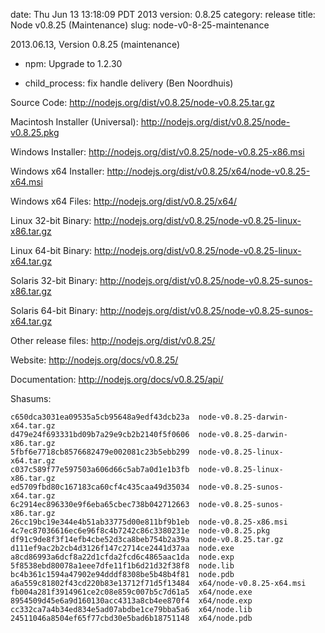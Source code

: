 date: Thu Jun 13 13:18:09 PDT 2013
version: 0.8.25
category: release
title: Node v0.8.25 (Maintenance)
slug: node-v0-8-25-maintenance

2013.06.13, Version 0.8.25 (maintenance)

* npm: Upgrade to 1.2.30

* child_process: fix handle delivery (Ben Noordhuis)


Source Code: http://nodejs.org/dist/v0.8.25/node-v0.8.25.tar.gz

Macintosh Installer (Universal): http://nodejs.org/dist/v0.8.25/node-v0.8.25.pkg

Windows Installer: http://nodejs.org/dist/v0.8.25/node-v0.8.25-x86.msi

Windows x64 Installer: http://nodejs.org/dist/v0.8.25/x64/node-v0.8.25-x64.msi

Windows x64 Files: http://nodejs.org/dist/v0.8.25/x64/

Linux 32-bit Binary: http://nodejs.org/dist/v0.8.25/node-v0.8.25-linux-x86.tar.gz

Linux 64-bit Binary: http://nodejs.org/dist/v0.8.25/node-v0.8.25-linux-x64.tar.gz

Solaris 32-bit Binary: http://nodejs.org/dist/v0.8.25/node-v0.8.25-sunos-x86.tar.gz

Solaris 64-bit Binary: http://nodejs.org/dist/v0.8.25/node-v0.8.25-sunos-x64.tar.gz

Other release files: http://nodejs.org/dist/v0.8.25/

Website: http://nodejs.org/docs/v0.8.25/

Documentation: http://nodejs.org/docs/v0.8.25/api/

Shasums:

```
c650dca3031ea09535a5cb95648a9edf43dcb23a  node-v0.8.25-darwin-x64.tar.gz
d479e24f693331bd09b7a29e9cb2b2140f5f0606  node-v0.8.25-darwin-x86.tar.gz
5fbf6e7718cb8576682479e002081c23b5ebb299  node-v0.8.25-linux-x64.tar.gz
c037c589f77e597503a606d66c5ab7a0d1e1b3fb  node-v0.8.25-linux-x86.tar.gz
ed5709fbd80c167183ca60cf4c435caa49d35034  node-v0.8.25-sunos-x64.tar.gz
6c2914ec896330e9f6eba65cbec738b042712663  node-v0.8.25-sunos-x86.tar.gz
26cc19bc19e344e4b51ab33775d00e811bf9b1eb  node-v0.8.25-x86.msi
4c7ec87036616ec6e96f8c4b7242c86c3380231e  node-v0.8.25.pkg
df91c9de8f3f14efb4cbe52d3ca8beb754b2a39a  node-v0.8.25.tar.gz
d111ef9ac2b2cb4d3126f147c2714ce2441d37aa  node.exe
a8cd86993a6dcf8a22d1cfda2fcd6c4865aac1da  node.exp
5f8538ebd80078a1eee7dfe11f1b6d21d32f38f8  node.lib
bc4b361c1594a47902e94dddf8308be5b48b4f81  node.pdb
a6a559c81802f43cd220b83e13712f71d5f13484  x64/node-v0.8.25-x64.msi
fb004a281f3914961ce2c08e859c007b5c7d61a5  x64/node.exe
8954509d45e6a9d160130acc4313a8cb4ee870f4  x64/node.exp
cc332ca7a4b34ed834e5ad07abdbe1ce79bba5a6  x64/node.lib
24511046a8504ef65f77cbd30e5bad6b18751148  x64/node.pdb
```
